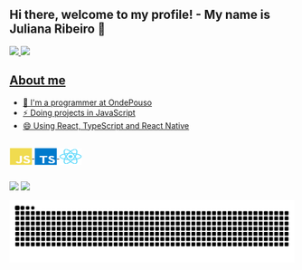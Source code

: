 ## Hi there, welcome to my profile! - My name is Juliana Ribeiro 💁‍

<div>
  <a href="https://github.com/juuliana">
  <img height="180em" src="https://github-readme-stats.vercel.app/api?username=juuliana&show_icons=true&theme=dracula&include_all_commits=true&count_private=true"/>
  <img height="180em" src="https://github-readme-stats.vercel.app/api/top-langs/?username=juuliana&layout=compact&langs_count=16&theme=dracula"/>
<div>

## About me
- 🔭 I'm a programmer at OndePouso
- ⚡ Doing projects in JavaScript
- 😄 Using React, TypeScript and React Native
  
<div style="display: inline_block"><br>
  <img align="center" alt="Ju-Js" height="30" width="40" src="https://raw.githubusercontent.com/devicons/devicon/master/icons/javascript/javascript-plain.svg">
  <img align="center" alt="Ju-Ts" height="30" width="40" src="https://raw.githubusercontent.com/devicons/devicon/master/icons/typescript/typescript-plain.svg">
  <img align="center" alt="Ju-React" height="30" width="40" src="https://raw.githubusercontent.com/devicons/devicon/master/icons/react/react-original.svg">
</div>
  
##
 
<div> 
  <a href="https://www.instagram.com/jusribeiro_19" target="_blank"><img src="https://img.shields.io/badge/-Instagram-%23E4405F?style=for-the-badge&logo=instagram&logoColor=white" target="_blank"></a>
  <a href="https://www.linkedin.com/in/juliana-dos-santos-ribeiro-b721b6197/" target="_blank"><img src="https://img.shields.io/badge/-LinkedIn-%230077B5?style=for-the-badge&logo=linkedin&logoColor=white" target="_blank"></a> 
 
  ![Snake animation](https://github.com/juuliana/juuliana/blob/output/github-contribution-grid-snake.svg)
 
</div>

